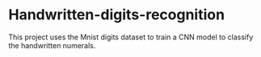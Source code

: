 # Handwritten-digits-recognition
This project uses the Mnist digits dataset to train a CNN model to classify the handwritten numerals.
